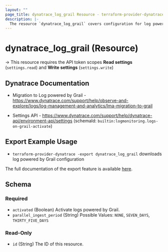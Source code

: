 ```yaml
---
layout: ""
page_title: dynatrace_log_grail Resource - terraform-provider-dynatrace"
description: |-
  The resource `dynatrace_log_grail` covers configuration for log powered by Grail
---
```


# dynatrace_log_grail (Resource)

-> This resource requires the API token scopes **Read settings** (`settings.read`) and **Write settings** (`settings.write`)

## Dynatrace Documentation

- Migration to Log powered by Grail - https://www.dynatrace.com/support/help/observe-and-explore/logs/log-management-and-analytics/lma-migration-to-grail

- Settings API - https://www.dynatrace.com/support/help/dynatrace-api/environment-api/settings (schemaId: `builtin:logmonitoring.logs-on-grail-activate`)

## Export Example Usage

- `terraform-provider-dynatrace -export dynatrace_log_grail` downloads log powered by Grail configuration

The full documentation of the export feature is available [here](https://registry.terraform.io/providers/dynatrace-oss/dynatrace/latest/docs/guides/export-v2).

<!-- schema generated by tfplugindocs -->
## Schema

### Required

- `activated` (Boolean) Activate logs powered by Grail.
- `parallel_ingest_period` (String) Possible Values: `NONE`, `SEVEN_DAYS`, `THIRTY_FIVE_DAYS`

### Read-Only

- `id` (String) The ID of this resource.
 